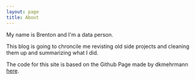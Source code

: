 ```yaml
---
layout: page
title: About 
---
```


My name is Brenton and I'm a data person.

This blog is going to chroncile me revisting old side projects and cleaning them up and summarizing what I did.

The code for this site is based on the Github Page made by dkmehrmann <a href="https://github.com/dkmehrmann/dkmehrmann.github.io">here</a>.